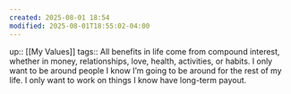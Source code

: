 ```yaml
---
created: 2025-08-01 18:54
modified: 2025-08-01T18:55:02-04:00
---
```

up:: [[My Values]]
tags::
All benefits in life come from compound interest, whether in money, relationships, love, health, activities, or habits. I only want to be around people I know I’m going to be around for the rest of my life. I only want to work on things I know have long-term payout. 

<!--
Define the behaviors that align with this value. These actions will guide you back, when you fall off track. Be sure to include the “why” behind each. -->



<!--Other insights -->
